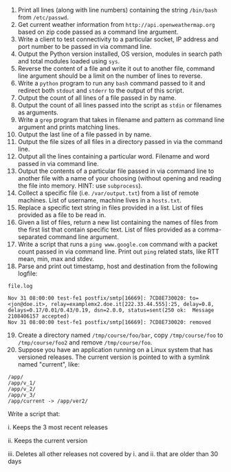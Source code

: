 1. Print all lines (along with line numbers) containing the string `/bin/bash` from  `/etc/passwd`.
2. Get current weather information from `http://api.openweathermap.org` based on zip code passed as a command line argument. 
3. Write a client to test connectivity to a particular socket, IP address and port number to be passed in via command line. 
4. Output the Python version installed, OS version, modules in search path and total modules loaded using `sys`.
5. Reverse the content of a file and write it out to another file, command line argument should be a limit on the number of lines to reverse.
6. Write a `python` program to run any `bash` command passed to it and redirect both `stdout` and `stderr` to the output of this script. 
7. Output the count of all lines of a file passed in by name. 
8. Output the count of all lines passed into the script as `stdin` or filenames as arguments.
9. Write a `grep` program that takes in filename and pattern as command line argument and prints matching lines. 
10. Output the last line of a file passed in by name. 
11. Output the file sizes of all files in a directory passed in via the command line. 
12. Output all the lines containing a particular word. Filename and word passed in via command line. 
13. Output the contents of a particular file passed in via command line to another file with a name of your choosing (without opening and reading the file into memory. HINT: use `subprocess`).
14. Collect a specific file (i.e. `/var/output.txt`) from a list of remote machines. List of username, machine lives in a `hosts.txt`.
15. Replace a specific text string in files provided in a list. List of files provided as a file to be read in.
16. Given a list of files, return a new list containing the names of files from the first list that contain specific text. List of files provided as a comma-separated command line argument.
17. Write a script that runs a `ping www.google.com` command with a packet count passed in via command line. Print out `ping` related stats, like RTT mean, min, max and stdev.
18. Parse and print out timestamp, host and destination from the following logfile:
```
file.log

Nov 31 08:00:00 test-fe1 postfix/smtp[16669]: 7CD8E730020: to=<jon@doe.it>, relay=examplemx2.doe.it[222.33.44.555]:25, delay=0.8, delays=0.17/0.01/0.43/0.19, dsn=2.0.0, status=sent(250 ok:  Message 2108406157 accepted)
Nov 31 08:00:00 test-fe1 postfix/smtp[16669]: 7CD8E730020: removed
```
19. Create a directory named `/tmp/course/foo/bar`, copy `/tmp/course/foo` to `/tmp/course/foo2` and remove `/tmp/course/foo`.
20. Suppose you have an application running on a Linux system that has versioned releases.  The current version is pointed to with a symlink named "current", like:
```
/app/
/app/v_1/
/app/v_2/
/app/v_3/
/app/current -> /app/ver2/
```
Write a script that:

i. Keeps the 3 most recent releases

ii. Keeps the current version

iii. Deletes all other releases not covered by i. and ii. that are older than 30 days
